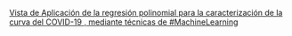 [Vista de Aplicación de la regresión polinomial para la caracterización de la curva del COVID-19 , mediante técnicas de #MachineLearning](https://qi.tc/qi/116200)